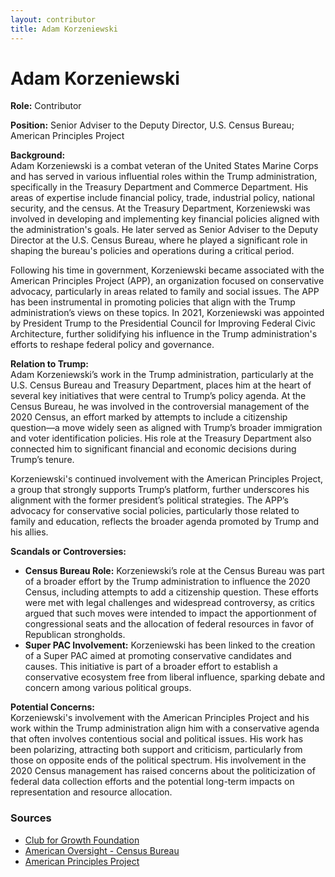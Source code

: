 ```yaml
---
layout: contributor
title: Adam Korzeniewski
---
```


# Adam Korzeniewski

**Role:** Contributor

**Position:** Senior Adviser to the Deputy Director, U.S. Census Bureau; American Principles Project

**Background:**  
Adam Korzeniewski is a combat veteran of the United States Marine Corps and has served in various influential roles within the Trump administration, specifically in the Treasury Department and Commerce Department. His areas of expertise include financial policy, trade, industrial policy, national security, and the census. At the Treasury Department, Korzeniewski was involved in developing and implementing key financial policies aligned with the administration's goals. He later served as Senior Adviser to the Deputy Director at the U.S. Census Bureau, where he played a significant role in shaping the bureau's policies and operations during a critical period.

Following his time in government, Korzeniewski became associated with the American Principles Project (APP), an organization focused on conservative advocacy, particularly in areas related to family and social issues. The APP has been instrumental in promoting policies that align with the Trump administration’s views on these topics. In 2021, Korzeniewski was appointed by President Trump to the Presidential Council for Improving Federal Civic Architecture, further solidifying his influence in the Trump administration's efforts to reshape federal policy and governance.

**Relation to Trump:**  
Adam Korzeniewski’s work in the Trump administration, particularly at the U.S. Census Bureau and Treasury Department, places him at the heart of several key initiatives that were central to Trump’s policy agenda. At the Census Bureau, he was involved in the controversial management of the 2020 Census, an effort marked by attempts to include a citizenship question—a move widely seen as aligned with Trump’s broader immigration and voter identification policies. His role at the Treasury Department also connected him to significant financial and economic decisions during Trump’s tenure.

Korzeniewski's continued involvement with the American Principles Project, a group that strongly supports Trump’s platform, further underscores his alignment with the former president’s political strategies. The APP’s advocacy for conservative social policies, particularly those related to family and education, reflects the broader agenda promoted by Trump and his allies.

**Scandals or Controversies:**  
- **Census Bureau Role:** Korzeniewski’s role at the Census Bureau was part of a broader effort by the Trump administration to influence the 2020 Census, including attempts to add a citizenship question. These efforts were met with legal challenges and widespread controversy, as critics argued that such moves were intended to impact the apportionment of congressional seats and the allocation of federal resources in favor of Republican strongholds.
- **Super PAC Involvement:** Korzeniewski has been linked to the creation of a Super PAC aimed at promoting conservative candidates and causes. This initiative is part of a broader effort to establish a conservative ecosystem free from liberal influence, sparking debate and concern among various political groups.

**Potential Concerns:**  
Korzeniewski's involvement with the American Principles Project and his work within the Trump administration align him with a conservative agenda that often involves contentious social and political issues. His work has been polarizing, attracting both support and criticism, particularly from those on opposite ends of the political spectrum. His involvement in the 2020 Census management has raised concerns about the politicization of federal data collection efforts and the potential long-term impacts on representation and resource allocation.

### Sources
- [Club for Growth Foundation](https://clubforgrowthfoundation.org/fellow/adam-korzeniewski/)
- [American Oversight - Census Bureau](https://www.americanoversight.org/document/foia-to-census-bureau-seeking-external-emails-of-nathaniel-cogley-and-adam-korzeniewski)
- [American Principles Project](https://www.americanprinciplesproject.org/staff/)
